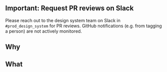 ## Important: Request PR reviews on Slack
Please reach out to the design system team on Slack in `#prod_design_system` for PR reviews. GitHub notifications (e.g. from tagging a person) are not actively monitored.

## Why
<!-- Why have you created this PR? - Is it a new feature, or a bug fix? Or something else? -->
<!-- Reference any relevant Jira tickets so your reviewer can find more context if needed. -->
<!-- Fixing a GitHub issue? Add "Fixes [issue URL]". -->


## What
<!-- What do your changes do? How do they change/fix the current behavior? -->
<!-- Add screenshots, GIFs or videos to illustrate the changes.  -->
